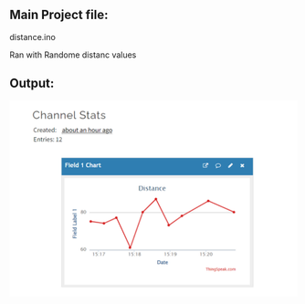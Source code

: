 ## Main Project file:
distance.ino

Ran with Randome distanc values 

## Output:

![distance](./distance.png)

